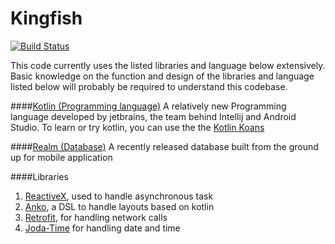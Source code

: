 # Kingfish
[![Build Status](https://travis-ci.org/chrisep8/Kingfish.svg?branch=0.3-dev)](https://travis-ci.org/chrisep8/Kingfish)

This code currently uses the listed libraries and language below extensively. Basic knowledge on the function and design of the libraries and language listed below will probably be required to understand this codebase.

####[Kotlin (Programming language)](https://kotlinlang.org/)
A relatively new Programming language developed by jetbrains, the team behind Intellij and Android Studio. To learn or try kotlin, you can use the the [Kotlin Koans](http://try.kotlinlang.org/)

####[Realm (Database)](https://realm.io/)
A recently released database built from the ground up for mobile application

####Libraries
1. [ReactiveX](http://reactivex.io/), used to handle asynchronous task
2. [Anko](https://github.com/Kotlin/anko), a DSL to handle layouts based on kotlin
3. [Retrofit](http://square.github.io/retrofit/), for handling network calls
4. [Joda-Time](http://www.joda.org/joda-time/) for handling date and time
